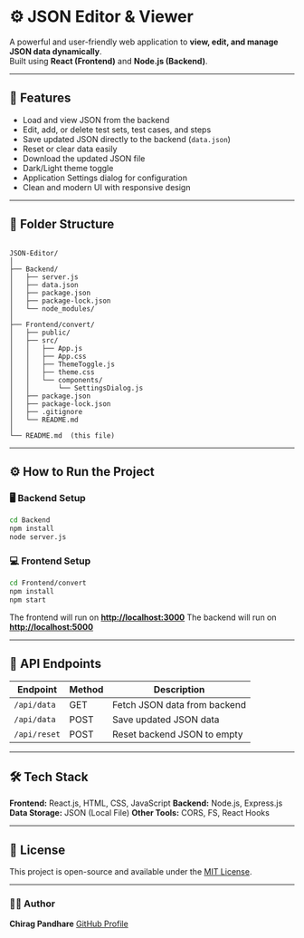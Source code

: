 
# ⚙️ JSON Editor & Viewer

A powerful and user-friendly web application to **view, edit, and manage JSON data dynamically**.  
Built using **React (Frontend)** and **Node.js (Backend)**.

---

## 🚀 Features

* Load and view JSON from the backend  
* Edit, add, or delete test sets, test cases, and steps  
* Save updated JSON directly to the backend (`data.json`)  
* Reset or clear data easily  
* Download the updated JSON file  
* Dark/Light theme toggle  
* Application Settings dialog for configuration  
* Clean and modern UI with responsive design  

---

## 🧱 Folder Structure

```

JSON-Editor/
│
├── Backend/
│   ├── server.js
│   ├── data.json
│   ├── package.json
│   ├── package-lock.json
│   └── node_modules/
│
├── Frontend/convert/
│   ├── public/
│   ├── src/
│   │   ├── App.js
│   │   ├── App.css
│   │   ├── ThemeToggle.js
│   │   ├── theme.css
│   │   └── components/
│   │       └── SettingsDialog.js
│   ├── package.json
│   ├── package-lock.json
│   ├── .gitignore
│   └── README.md
│
└── README.md  (this file)

````

---

## ⚙️ How to Run the Project

### 🖥️ Backend Setup

```bash
cd Backend
npm install
node server.js
````

### 💻 Frontend Setup

```bash
cd Frontend/convert
npm install
npm start
```

The frontend will run on **[http://localhost:3000](http://localhost:3000)**
The backend will run on **[http://localhost:5000](http://localhost:5000)**

---

## 🔗 API Endpoints

| Endpoint     | Method | Description                  |
| ------------ | ------ | ---------------------------- |
| `/api/data`  | GET    | Fetch JSON data from backend |
| `/api/data`  | POST   | Save updated JSON data       |
| `/api/reset` | POST   | Reset backend JSON to empty  |


---

## 🛠️ Tech Stack

**Frontend:** React.js, HTML, CSS, JavaScript
**Backend:** Node.js, Express.js
**Data Storage:** JSON (Local File)
**Other Tools:** CORS, FS, React Hooks

---

## 📄 License

This project is open-source and available under the [MIT License](LICENSE).

---

### 👨‍💻 Author

**Chirag Pandhare**
[GitHub Profile](https://github.com/chiragp2004)



